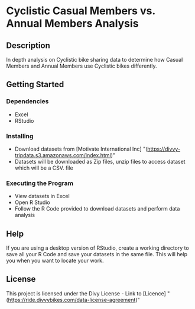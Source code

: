 # Cyclistic Casual Members vs. Annual Members Analysis

## Description
In depth analysis on Cyclistic bike sharing data to determine how Casual Members and Annual Members use Cyclistic bikes differently.

## Getting Started

### Dependencies 
* Excel
* RStudio

### Installing
* Download datasets from [Motivate International Inc] "(https://divvy-tripdata.s3.amazonaws.com/index.html)" 
* Datasets will be downloaded as Zip files, unzip files to access dataset which will be a CSV. file 

### Executing the Program
* View datasets in Excel 
* Open R Studio
* Follow the R Code provided to download datasets and perform data analysis

## Help
If you are using a desktop version of RStudio, create a working directory to save all your R Code and save your datasets in the same file. This will help you when you want to locate your work. 

## License 
This project is licensed under the Divy License - Link to [Licence] "(https://ride.divvybikes.com/data-license-agreement)"

